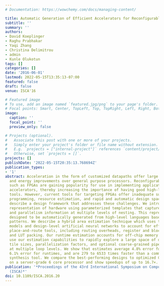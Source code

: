```yaml
---
# Documentation: https://wowchemy.com/docs/managing-content/

title: Automatic Generation of Efficient Accelerators for Reconfigurable Hardware
subtitle: ''
summary: ''
authors:
- David Koeplinger
- Raghu Prabhakar
- Yaqi Zhang
- Christina Delimitrou
- admin
- Kunle Olukotun
tags: []
categories: []
date: '2016-06-01'
lastmod: 2022-05-15T13:35:13-07:00
featured: false
draft: false
venue: ISCA'16

# Featured image
# To use, add an image named `featured.jpg/png` to your page's folder.
# Focal points: Smart, Center, TopLeft, Top, TopRight, Left, Right, BottomLeft, Bottom, BottomRight.
image:
  caption: ''
  focal_point: ''
  preview_only: false

# Projects (optional).
#   Associate this post with one or more of your projects.
#   Simply enter your project's folder or file name without extension.
#   E.g. `projects = ["internal-project"]` references `content/project/deep-learning/index.md`.
#   Otherwise, set `projects = []`.
projects: []
publishDate: '2022-05-15T20:35:13.768694Z'
publication_types:
- '1'
abstract: Acceleration in the form of customized datapaths offer large performance
  and energy improvements over general purpose processors. Reconfigurable fabrics
  such as FPGAs are gaining popularity for use in implementing application-specific
  accelerators, thereby increasing the importance of having good high-level FPGA design
  tools. However, current tools for targeting FPGAs offer inadequate support for high-level
  programming, resource estimation, and rapid and automatic design space exploration.We
  describe a design framework that addresses these challenges. We introduce a new
  representation of hardware using parameterized templates that captures locality
  and parallelism information at multiple levels of nesting. This representation is
  designed to be automatically generated from high-level languages based on parallel
  patterns. We describe a hybrid area estimation technique which uses template-level
  models and design-level artificial neural networks to account for effects from hardware
  place-and-route tools, including routing overheads, register and block RAM duplication,
  and LUT packing. Our runtime estimation accounts for off-chip memory accesses. We
  use our estimation capabilities to rapidly explore a large space of designs across
  tile sizes, parallelization factors, and optional coarse-grained pipelining, all
  at multiple loop levels. We show that estimates average 4.8% error for logic resources,
  6.1% error for runtimes, and are 279 to 6533 times faster than a commercial high-level
  synthesis tool. We compare the best-performing designs to optimized CPU code running
  on a server-grade 6 core processor and show speedups of up to 16.7×.
publication: '*Proceedings of the 43rd International Symposium on Computer Architecture
  (ISCA)*'
doi: 10.1109/ISCA.2016.20
---
```

